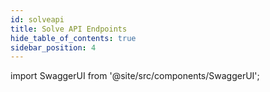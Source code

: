 ```yaml
---
id: solveapi
title: Solve API Endpoints
hide_table_of_contents: true
sidebar_position: 4
---
```


import SwaggerUI from '@site/src/components/SwaggerUI';

<SwaggerUI specUrl="/api/solve-openapi.yaml" />
